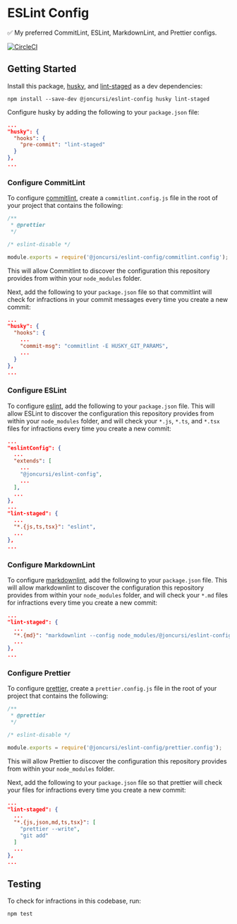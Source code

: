 # ESLint Config

✅ My preferred CommitLint, ESLint, MarkdownLint, and Prettier configs.

[![CircleCI](https://circleci.com/gh/joncursi/eslint-config.svg?style=shield)](https://circleci.com/gh/joncursi/eslint-config)

## Getting Started

Install this package, [husky](https://github.com/typicode/husky), and
[lint-staged](https://github.com/okonet/lint-staged) as a dev dependencies:

```shell
npm install --save-dev @joncursi/eslint-config husky lint-staged
```

Configure husky by adding the following to your `package.json` file:

```json
...
"husky": {
  "hooks": {
    "pre-commit": "lint-staged"
  }
},
...
```

### Configure CommitLint

To configure [commitlint](https://github.com/marionebl/commitlint), create a
`commitlint.config.js` file in the root of your project that contains the
following:

```js
/**
 * @prettier
 */

/* eslint-disable */

module.exports = require('@joncursi/eslint-config/commitlint.config');
```

This will allow Commitlint to discover the configuration this repository
provides from within your `node_modules` folder.

Next, add the following to your `package.json` file so that commitlint will
check for infractions in your commit messages every time you create a new
commit:

```json
...
"husky": {
  "hooks": {
    ...
    "commit-msg": "commitlint -E HUSKY_GIT_PARAMS",
    ...
  }
},
...
```

### Configure ESLint

To configure [eslint](https://eslint.org/), add the following to your
`package.json` file. This will allow ESLint to discover the configuration this
repository provides from within your `node_modules` folder, and will check
your `*.js`, `*.ts`, and `*.tsx` files for infractions every time you create a new commit:

```json
...
"eslintConfig": {
  ...
  "extends": [
    ...
    "@joncursi/eslint-config",
    ...
  ],
  ...
},
...
"lint-staged": {
  ...
  "*.{js,ts,tsx}": "eslint",
  ...
},
...
```

### Configure MarkdownLint

To configure [markdownlint](https://github.com/DavidAnson/markdownlint), add the
following to your `package.json` file. This will allow markdownlint to discover
the configuration this repository provides from within your `node_modules`
folder, and will check your `*.md` files for infractions every time you create
a new commit:

```json
...
"lint-staged": {
  ...
  "*.{md}": "markdownlint --config node_modules/@joncursi/eslint-config/markdownlint.config.json",
  ...
},
...
```

### Configure Prettier

To configure [prettier](https://prettier.io/), create a `prettier.config.js`
file in the root of your project that contains the following:

```js
/**
 * @prettier
 */

/* eslint-disable */

module.exports = require('@joncursi/eslint-config/prettier.config');
```

This will allow Prettier to discover the configuration this repository
provides from within your `node_modules` folder.

Next, add the following to your `package.json` file so that prettier will check
your files for infractions every time you create a new commit:

```json
...
"lint-staged": {
  ...
  "*.{js,json,md,ts,tsx}": [
    "prettier --write",
    "git add"
  ]
  ...
},
...
```

## Testing

To check for infractions in this codebase, run:

```shell
npm test
```
